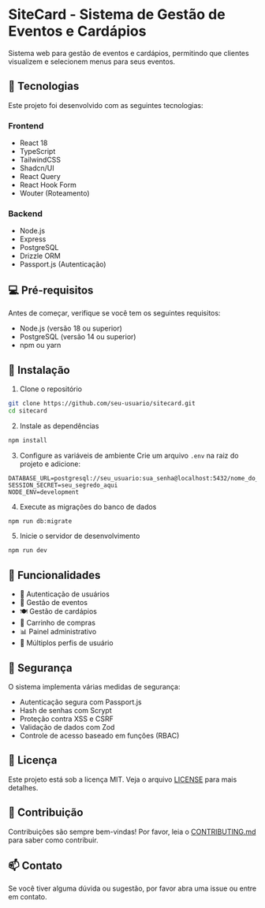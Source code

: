 # SiteCard - Sistema de Gestão de Eventos e Cardápios

Sistema web para gestão de eventos e cardápios, permitindo que clientes visualizem e selecionem menus para seus eventos.

## 🚀 Tecnologias

Este projeto foi desenvolvido com as seguintes tecnologias:

### Frontend
- React 18
- TypeScript
- TailwindCSS
- Shadcn/UI
- React Query
- React Hook Form
- Wouter (Roteamento)

### Backend
- Node.js
- Express
- PostgreSQL
- Drizzle ORM
- Passport.js (Autenticação)

## 💻 Pré-requisitos

Antes de começar, verifique se você tem os seguintes requisitos:
- Node.js (versão 18 ou superior)
- PostgreSQL (versão 14 ou superior)
- npm ou yarn

## 🔧 Instalação

1. Clone o repositório
```bash
git clone https://github.com/seu-usuario/sitecard.git
cd sitecard
```

2. Instale as dependências
```bash
npm install
```

3. Configure as variáveis de ambiente
Crie um arquivo `.env` na raiz do projeto e adicione:
```env
DATABASE_URL=postgresql://seu_usuario:sua_senha@localhost:5432/nome_do_banco
SESSION_SECRET=seu_segredo_aqui
NODE_ENV=development
```

4. Execute as migrações do banco de dados
```bash
npm run db:migrate
```

5. Inicie o servidor de desenvolvimento
```bash
npm run dev
```

## 🌟 Funcionalidades

- 👤 Autenticação de usuários
- 📅 Gestão de eventos
- 🍽️ Gestão de cardápios
- 🛒 Carrinho de compras
- 📊 Painel administrativo
- 💼 Múltiplos perfis de usuário

## 🔐 Segurança

O sistema implementa várias medidas de segurança:
- Autenticação segura com Passport.js
- Hash de senhas com Scrypt
- Proteção contra XSS e CSRF
- Validação de dados com Zod
- Controle de acesso baseado em funções (RBAC)

## 📝 Licença

Este projeto está sob a licença MIT. Veja o arquivo [LICENSE](LICENSE) para mais detalhes.

## 👥 Contribuição

Contribuições são sempre bem-vindas! Por favor, leia o [CONTRIBUTING.md](CONTRIBUTING.md) para saber como contribuir.

## 📫 Contato

Se você tiver alguma dúvida ou sugestão, por favor abra uma issue ou entre em contato. 